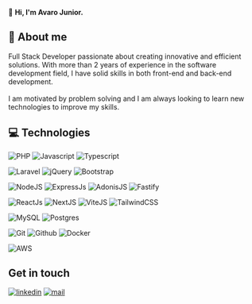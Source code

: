:wave: <strong>Hi, I'm Avaro Junior.</strong>
## :open_book: About me
Full Stack Developer passionate about creating innovative and efficient solutions. With more than 2 years of experience in the software development field, I have solid skills in both front-end and back-end development.
<br><br>
I am motivated by problem solving and I am always looking to learn new technologies to improve my skills.

## :computer: Technologies

![PHP](https://img.shields.io/badge/php-7b7fb5?style=for-the-badge&logo=php&logoColor=white)
![Javascript](https://img.shields.io/badge/Javascript-ED8B00?style=for-the-badge&logo=javascript&logoColor=white)
![Typescript](https://img.shields.io/badge/TypeScript-3178C6?logo=TypeScript&logoColor=FFF&style=for-the-badge) 

![Laravel](https://img.shields.io/badge/laravel-ff3427?style=for-the-badge&logo=Laravel&logoColor=white)
![jQuery](https://img.shields.io/badge/jquery-196bac?style=for-the-badge&logo=jquery&logoColor=white)
![Bootstrap](https://img.shields.io/badge/bootstrap-7811f7?style=for-the-badge&logo=bootstrap&logoColor=white)

![NodeJS](https://img.shields.io/badge/Node.js-43853D?style=for-the-badge&logo=node.js&logoColor=white)
![ExpressJs](https://img.shields.io/badge/Express.js-000000?style=for-the-badge&logo=express&logoColor=white)
![AdonisJS](https://img.shields.io/badge/adonis.js-5f4bff?style=for-the-badge&logo=AdonisJS&logoColor=white)
![Fastify](https://img.shields.io/badge/fastify-black?style=for-the-badge&logo=fastify&logoColor=white)

![ReactJs](https://img.shields.io/badge/React-20232A?style=for-the-badge&logo=react&logoColor=61DAFB)
![NextJS](https://img.shields.io/badge/next.js-000000?style=for-the-badge&logo=Next.js&logoColor=white)
![ViteJS](https://img.shields.io/badge/vite.js-5f4bff?style=for-the-badge&logo=Vite&logoColor=white)
![TailwindCSS](https://img.shields.io/badge/tailwindcss-3ebff8?style=for-the-badge&logo=tailwindcss&logoColor=white)

![MySQL](https://img.shields.io/badge/MySQL-00000F?style=for-the-badge&logo=mysql&logoColor=white)
![Postgres](https://img.shields.io/badge/postgres-%23316192.svg?style=for-the-badge&logo=postgresql&logoColor=white) 

![Git](https://img.shields.io/badge/git%20-%23F05033.svg?&style=for-the-badge&logo=git&logoColor=white) 
![Github](https://img.shields.io/badge/github%20-%23121011.svg?&style=for-the-badge&logo=github&logoColor=white)
![Docker](https://img.shields.io/badge/docker-2468ee?style=for-the-badge&logo=docker&logoColor=white)

![AWS](https://img.shields.io/badge/aws_(EC2%2C_RDS%2C_S3)-0c2e40?style=for-the-badge&logo=amazon-aws&logoColor=white)

## Get in touch
[![linkedin](https://img.shields.io/badge/LinkedIn-0077B5?style=for-the-badge&logo=linkedin&logoColor=white)](https://www.linkedin.com/in/alvaro-junior-831299183/)
[![mail](https://img.shields.io/badge/Gmail-D14836?style=for-the-badge&logo=gmail&logoColor=white)](mailto:alvaroamcjunior8@gmail.com)

